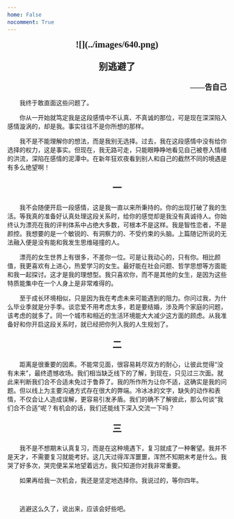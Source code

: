 ```yaml
---
home: False
nocomment: True
---
```


<div style="text-align: center; font-family: 'Noto Serif SC'; font-size: 1.5em; font-weight: 600;" markdown="1">
![](../images/640.png)
</div>

<div style="text-align: center; font-family: 'Noto Serif SC'; font-size: 1.5em; font-weight: 600;" markdown="1">

别逃避了

</div>

<div style="text-align: right; font-family: 'Noto Serif SC'; font-size: 1.2em; font-weight: 600;" markdown="1">
——告自己
</div>

&emsp;&emsp;我终于敢直面这些问题了。

&emsp;&emsp;你从一开始就笃定我是这段感情中不认真、不真诚的那位，可是现在深深陷入感情漩涡的，却是我。事实往往不是你所想的那样。

&emsp;&emsp;我不是不能理解你的想法，而是我别无选择。过去，我在这段感情中没有给你选择的权力，这是事实。但现在，我无路可走，只能眼睁睁地看见自己被卷入情绪的洪流，深陷在感情的泥潭中。在新年狂欢夜看到别人和自己的截然不同的境遇是有多么绝望啊！

<div style="text-align: center; font-family: 'Noto Serif SC'; font-size: 1.5em; font-weight: 600;" markdown="1">

一

</div>

&emsp;&emsp;我不会随便开启一段感情，这是我一直以来所秉持的。你的出现打破了我的生活。等我真的准备好认真处理这段关系时，给你的感觉却是我没有真诚待人。你始终认为漂亮在我的评判体系中占绝大多数，可根本不是这样。我是智性恋者，不是颜控。我想要的是一个敏锐的、有洞察力的、不受约束的头脑。上篇随记所说的无法融入便是没有能和我发生思维碰撞的人。

&emsp;&emsp;漂亮的女生世界上有很多，不差你一位。可是让我动心的，只有你。相比颜值，我更喜欢有上进心，热爱学习的女生。最好能在社会问题、哲学思想等方面能和我一起探讨。这才是我的理想型。我只喜欢你，而不是其他的女生，是因为这些特质能集中在一个人身上是非常难得的。

&emsp;&emsp;至于成长环境相似，只是因为我在考虑未来可能遇到的阻力。你问过我，为什么毕业季就是分手季。谈恋爱不用考虑太多，若是要结婚，涉及两个家庭的问题，该考虑的就多了。同一个城市和相近的生活环境能大大减少这方面的顾虑。从我准备好和你开启这段关系时，就已经把你列入我的人生规划了。

<div style="text-align: center; font-family: 'Noto Serif SC'; font-size: 1.5em; font-weight: 600;" markdown="1">

二

</div>

&emsp;&emsp;距离是很重要的因素。不能常见面，很容易耗尽双方的耐心，让彼此觉得“没有未来”，最终遗憾收场。我们相当缺乏线下的了解，到现在，只见过三次面。就此来判断我们合不合适未免过于鲁莽了。我的所作所为让你不适，这确实是我的问题。但以线上为主要沟通方式存在很大的弊端。冷冰冰的文字，缺失的动作和表情，不仅会让人造成误解，更容易引发矛盾。我们的确不了解彼此，那么何谈“我们合不合适”呢？有机会的话，我们还能线下深入交流一下吗？

<div style="text-align: center; font-family: 'Noto Serif SC'; font-size: 1.5em; font-weight: 600;" markdown="1">

三

</div>

&emsp;&emsp;我不是不想期末认真复习，而是在这种境遇下，复习就成了一种奢望。我并不是天才，不需要复习就能考好。这几天过得浑浑噩噩，浑然不知期末考是什么。我哭了好多次，哭完便呆呆地望着远方。我只知道你对我非常重要。

&emsp;&emsp;如果再给我一次机会，我还是坚定地选择你。我说过的，等你四年。

<br/>

&emsp;&emsp;逃避这么久了，说出来，应该会好些吧。
